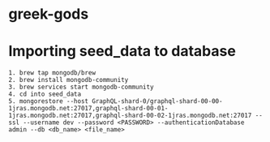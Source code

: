 # greek-gods

# Importing seed_data to database
    1. brew tap mongodb/brew
    2. brew install mongodb-community
    3. brew services start mongodb-community
    4. cd into seed_data
    5. mongorestore --host GraphQL-shard-0/graphql-shard-00-00-1jras.mongodb.net:27017,graphql-shard-00-01-1jras.mongodb.net:27017,graphql-shard-00-02-1jras.mongodb.net:27017 --ssl --username dev --password <PASSWORD> --authenticationDatabase admin --db <db_name> <file_name>